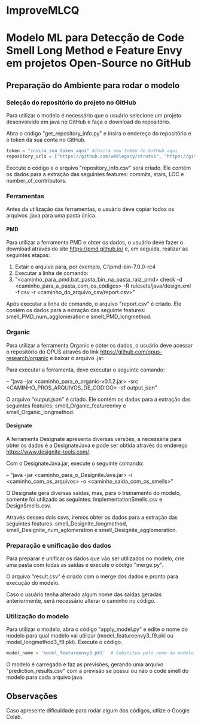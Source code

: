 # ImproveMLCQ
# Modelo ML para Detecção de Code Smell Long Method e Feature Envy em projetos Open-Source no GitHub

## Preparação do Ambiente para rodar o modelo

### Seleção do repositório do projeto no GitHub

Para utilizar o modelo é necessário que o usuário selecione um projeto desenvolvido em java no GitHub e faça o download do repositório.

Abra o código "get_repository_info.py" e insira o endereço do repositório e o token da sua conta no GitHub.

```python
token = "insira_seu_token_aqui" #Insira seu token do GitHub aqui
repository_urls = ["https://github.com/weblegacy/struts1", "https://github.com/r5v9/persist"]  # Adicione as URLs dos repositórios aqui
```

Execute o código e o arquivo "repository\_info.csv" será criado. Ele contém os dados para a extração das seguintes features: commits, stars, LOC e number\_of\_contributors.

### Ferramentas

Antes da utilização das ferramentas, o usuário deve copiar todos os arquivos .java para uma pasta única.

#### PMD

Para utilizar a ferramenta PMD e obter os dados, o usuário deve fazer o download através do site https://pmd.github.io/ e, em seguida, realizar as seguintes etapas:

1. Extair o arquivo para, por exemplo, C:\pmd-bin-7.0.0-rc4
2. Executar a linha de comando:
3. "<caminho_para_pmd.bat_pasta_bin_na_pasta_raiz_pmd> check -d <caminho_para_a_pasta_com_os_códigos> -R rulesets/java/design.xml -f csv -r <caminho_do_arquivo_csv/report.csv>"

Após executar a linha de comando, o arquivo "report.csv" é criado. Ele contém os dados para a extração das seguinte features: smell_PMD_num_agglomeration e smell_PMD_longmethod.

### Organic

Para utilizar a ferramenta Organic e obter os dados, o usuário deve acessar o repositório do OPUS através do link https://github.com/opus-research/organic e baixar o arquivo .jar.

Para executar a ferramenta, deve executar o seguinte comando:

– "java -jar <caminho_para_o_organic-v0.1.2.jar> -src <CAMINHO_PROS_ARQUIVOS_DE_CODIGO> -sf output.json"

O arquivo "output.json" é criado. Ele contém os dados para a extração das seguintes features: smell_Organic_featureenvy e smell_Organic_longmethod.

#### Designate

A ferramenta Designate apresenta diversas versões, a necessária para obter os dados é a DesignateJava e pode ser obtida através do endereço https://www.designite-tools.com/.

Com o DesignateJava.jar, execute o seguinte comando:

– "java -jar <caminho_para_o_DesigniteJava.jar> -i <caminho_com_os_arquivos> -o <caminho_saida_com_os_smells>"

O Designate gera diversas saídas, mas, para o treinamento do modelo, somente foi utilizado as seguintes: ImplementationSmells.csv e DesignSmells.csv.

Através desses dois csvs, iremos obter os dados para a extração das seguintes features: smell_Designite_longmethod, smell_Designite_num_aglomeration e smell_Designite_agglomeration.

### Preparação e unificação dos dados

Para preparar e unificar os dados que vão ser utilizados no modelo, crie uma pasta com todas as saídas e execute o código "merge.py".

O arquivo "result.csv" é criado com o merge dos dados e pronto para execução do modelo.

Caso o usuário tenha alterado algum nome das saídas geradas anteriormente, será necessário alterar o caminho no código.

### Utilização do modelo

Para utilizar o modelo, abra o código "apply_model.py" e edite o nome do modelo para qual modelo vai utilizar (model_featureenvy3_f9.pkl ou model_longmethod3_f9.pkl). Execute o código.

```Python
model_name = 'model_featureenvy3.pkl'  # Substitua pelo nome do modelo desejado
```

O modelo é carregado e faz as previsões, gerando uma arquivo "prediction_results.csv" com a previsão se possui ou não o code smell do modelo para cada arquivo java.

## Observações

Caso apresente dificuldade para rodar algum dos códigos, utlize o Google Colab.
